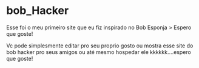 # bob_Hacker
Esse foi o meu primeiro  site que eu fiz inspirado no Bob Esponja > Espero que goste!

Vc pode simplesmente editar pro seu proprio gosto ou mostra esse site do bob hacker pro seus amigos ou até mesmo hospedar ele kkkkkk....espero que goste!
